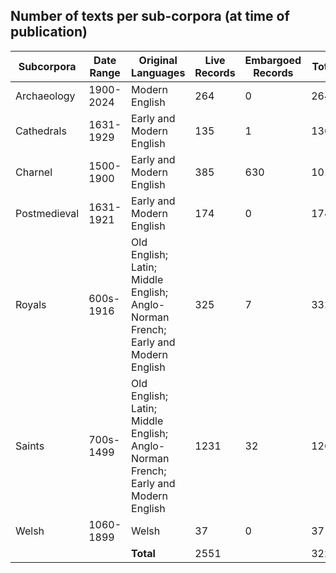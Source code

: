 ## Number of texts per sub-corpora (at time of publication)

| Subcorpora | Date Range | Original Languages | Live Records | Embargoed Records | Total |
| --- | --- | --- | --- | --- | --- |
| Archaeology | 1900-2024 | Modern English | 264 | 0 | 264 |
| Cathedrals | 1631-1929 | Early and Modern English | 135 | 1 | 136 |
| Charnel | 1500-1900 | Early and Modern English | 385 | 630 | 1015 |
| Postmedieval | 1631-1921 | Early and Modern English | 174 | 0 | 174 |
| Royals | 600s-1916 | Old English; Latin; Middle English; Anglo-Norman French; Early and Modern English | 325 | 7 | 332 |
| Saints | 700s-1499 | Old English; Latin; Middle English; Anglo-Norman French; Early and Modern English | 1231 | 32 | 1263 |
| Welsh | 1060-1899 | Welsh | 37 | 0 | 37 |
| | | **Total** | 2551 | | 3221 |
